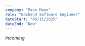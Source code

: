 ```yaml
---
company: "Mano Mano"
role: "Backend Software Engineer"
dateStart: "06/15/2025"
dateEnd: "Now"
---
```

*Incoming*

